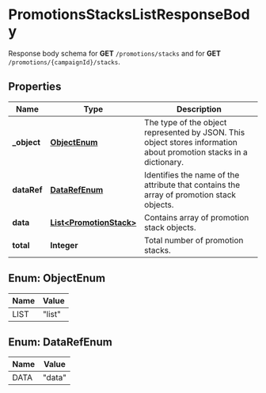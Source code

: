 

# PromotionsStacksListResponseBody

Response body schema for **GET** `/promotions/stacks` and for **GET** `/promotions/{campaignId}/stacks`.

## Properties

| Name | Type | Description |
|------------ | ------------- | ------------- |
|**_object** | [**ObjectEnum**](#ObjectEnum) | The type of the object represented by JSON. This object stores information about promotion stacks in a dictionary. |
|**dataRef** | [**DataRefEnum**](#DataRefEnum) | Identifies the name of the attribute that contains the array of promotion stack objects. |
|**data** | [**List&lt;PromotionStack&gt;**](PromotionStack.md) | Contains array of promotion stack objects. |
|**total** | **Integer** | Total number of promotion stacks. |



## Enum: ObjectEnum

| Name | Value |
|---- | -----|
| LIST | &quot;list&quot; |



## Enum: DataRefEnum

| Name | Value |
|---- | -----|
| DATA | &quot;data&quot; |



